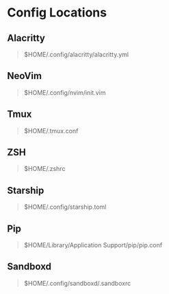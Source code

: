 # Config Locations

## Alacritty

> $HOME/.config/alacritty/alacritty.yml

## NeoVim

> $HOME/.config/nvim/init.vim

## Tmux

> $HOME/.tmux.conf

## ZSH

> $HOME/.zshrc

## Starship

> $HOME/.config/starship.toml

## Pip

> $HOME/Library/Application Support/pip/pip.conf

## Sandboxd

> $HOME/.config/sandboxd/.sandboxrc
